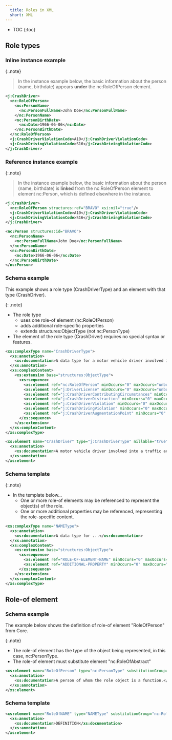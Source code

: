 ```yaml
---
  title: Roles in XML
  short: XML
---
```


- TOC
{:toc}

## Role types

### Inline instance example

{:.note}
> In the instance example below, the basic information about the person (name, birthdate) appears **under** the nc:RoleOfPerson element.

```xml
<j:CrashDriver>
  <nc:RoleOfPerson>
    <nc:PersonName>
      <nc:PersonFullName>John Doe</nc:PersonFullName>
    </nc:PersonName>
    <nc:PersonBirthDate>
      <nc:Date>1966-06-06</nc:Date>
    </nc:PersonBirthDate>
  </nc:RoleOfPerson>
  <j:CrashDriverViolationCode>A10</j:CrashDriverViolationCode>
  <j:CrashDrivingViolationCode>S16</j:CrashDrivingViolationCode>
</j:CrashDriver>
```

### Reference instance example

{:.note}
> In the instance example below, the basic information about the person (name, birthdate) is **linked** from the nc:RoleOfPerson element to element nc:Person, which is defined elsewhere in the instance.

```xml
<j:CrashDriver>
  <nc:RoleOfPerson structures:ref="BRAVO" xsi:nil="true"/>
  <j:CrashDriverViolationCode>A10</j:CrashDriverViolationCode>
  <j:CrashDrivingViolationCode>S16</j:CrashDrivingViolationCode>
</j:CrashDriver>

<nc:Person structures:id="BRAVO">
  <nc:PersonName>
    <nc:PersonFullName>John Doe</nc:PersonFullName>
  </nc:PersonName>
  <nc:PersonBirthDate>
    <nc:Date>1966-06-06</nc:Date>
  </nc:PersonBirthDate>
</nc:Person>
```

### Schema example

This example shows a role type (CrashDriverType) and an element with that type (CrashDriver).

{: .note}
- The role type
  - uses one role-of element (nc:RoleOfPerson)
  - adds additional role-specific properties
  - extends structures:ObjectType (not nc:PersonType)
- The element of the role type (CrashDriver) requires no special syntax or features.

```xml
<xs:complexType name="CrashDriverType">
  <xs:annotation>
    <xs:documentation>A data type for a motor vehicle driver involved in a traffic accident.</xs:documentation>
  </xs:annotation>
  <xs:complexContent>
    <xs:extension base="structures:ObjectType">
      <xs:sequence>
        <xs:element ref="nc:RoleOfPerson" minOccurs="0" maxOccurs="unbounded"/>
        <xs:element ref="j:DriverLicense" minOccurs="0" maxOccurs="unbounded"/>
        <xs:element ref="j:CrashDriverContributingCircumstances" minOccurs="0" maxOccurs="unbounded"/>
        <xs:element ref="j:CrashDriverDistraction" minOccurs="0" maxOccurs="unbounded"/>
        <xs:element ref="j:CrashDriverViolation" minOccurs="0" maxOccurs="unbounded"/>
        <xs:element ref="j:CrashDrivingViolation" minOccurs="0" maxOccurs="unbounded"/>
        <xs:element ref="j:CrashDriverAugmentationPoint" minOccurs="0" maxOccurs="unbounded"/>
      </xs:sequence>
    </xs:extension>
  </xs:complexContent>
</xs:complexType>

<xs:element name="CrashDriver" type="j:CrashDriverType" nillable="true">
  <xs:annotation>
    <xs:documentation>A motor vehicle driver involved into a traffic accident.</xs:documentation>
  </xs:annotation>
</xs:element>
```

### Schema template

{:.note}
- In the template below...
  - One or more role-of elements may be referenced to represent the object(s) of the role.
  - One or more additional properties may be referenced, representing the role-specific content.

```xml
<xs:complexType name="NAMEType">
  <xs:annotation>
    <xs:documentation>A data type for ...</xs:documentation>
  </xs:annotation>
  <xs:complexContent>
    <xs:extension base="structures:ObjectType">
      <xs:sequence>
        <xs:element ref="ROLE-OF-ELEMENT-NAME" minOccurs="0" maxOccurs="unbounded"/>
        <xs:element ref="ADDITIONAL-PROPERTY" minOccurs="0" maxOccurs="unbounded"/>
      </xs:sequence>
    </xs:extension>
  </xs:complexContent>
</xs:complexType>
```

## Role-of element

### Schema example

The example below shows the definition of role-of element "RoleOfPerson" from Core.

{:.note}
- The role-of element has the type of the object being represented, in this case, nc:PersonType.
- The role-of element must substitute element "nc:RoleOfAbstract"

```xml
<xs:element name="RoleOfPerson" type="nc:PersonType" substitutionGroup="nc:RoleOfAbstract" nillable="true">
  <xs:annotation>
    <xs:documentation>A person of whom the role object is a function.</xs:documentation>
  </xs:annotation>
</xs:element>
```

### Schema template

```xml
<xs:element name="RoleOfNAME" type="NAMEType" substitutionGroup="nc:RoleOfAbstract" nillable="true">
  <xs:annotation>
    <xs:documentation>DEFINITION</xs:documentation>
  </xs:annotation>
</xs:element>
```
